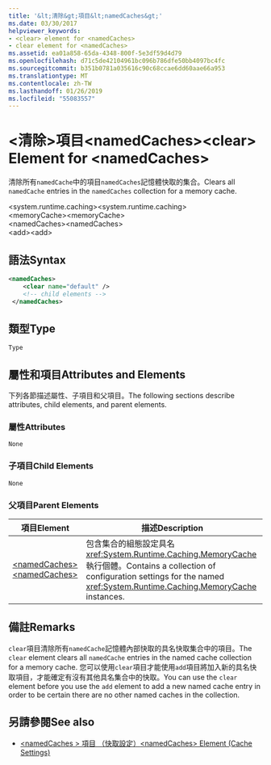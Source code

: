 ```yaml
---
title: '&lt;清除&gt;項目&lt;namedCaches&gt;'
ms.date: 03/30/2017
helpviewer_keywords:
- <clear> element for <namedCaches>
- clear element for <namedCaches>
ms.assetid: ea01a858-65da-4348-800f-5e3df59d4d79
ms.openlocfilehash: d71c5de42104961bc096b786dfe50bb4097bc4fc
ms.sourcegitcommit: b351b0781a035616c90c68ccae6dd60aae66a953
ms.translationtype: MT
ms.contentlocale: zh-TW
ms.lasthandoff: 01/26/2019
ms.locfileid: "55083557"
---
```

# <a name="ltcleargt-element-for-ltnamedcachesgt"></a><span data-ttu-id="aea2a-102">&lt;清除&gt;項目&lt;namedCaches&gt;</span><span class="sxs-lookup"><span data-stu-id="aea2a-102">&lt;clear&gt; Element for &lt;namedCaches&gt;</span></span>
<span data-ttu-id="aea2a-103">清除所有`namedCache`中的項目`namedCaches`記憶體快取的集合。</span><span class="sxs-lookup"><span data-stu-id="aea2a-103">Clears all `namedCache` entries in the `namedCaches` collection for a memory cache.</span></span>  
  
 <span data-ttu-id="aea2a-104">\<system.runtime.caching></span><span class="sxs-lookup"><span data-stu-id="aea2a-104">\<system.runtime.caching></span></span>  
<span data-ttu-id="aea2a-105">\<memoryCache></span><span class="sxs-lookup"><span data-stu-id="aea2a-105">\<memoryCache></span></span>  
<span data-ttu-id="aea2a-106">\<namedCaches></span><span class="sxs-lookup"><span data-stu-id="aea2a-106">\<namedCaches></span></span>  
<span data-ttu-id="aea2a-107">\<add></span><span class="sxs-lookup"><span data-stu-id="aea2a-107">\<add></span></span>  
  
## <a name="syntax"></a><span data-ttu-id="aea2a-108">語法</span><span class="sxs-lookup"><span data-stu-id="aea2a-108">Syntax</span></span>  
  
```xml  
<namedCaches>  
    <clear name="default" />  
    <!-- child elements -->  
 </namedCaches>  
```  
  
## <a name="type"></a><span data-ttu-id="aea2a-109">類型</span><span class="sxs-lookup"><span data-stu-id="aea2a-109">Type</span></span>  
 `Type`  
  
## <a name="attributes-and-elements"></a><span data-ttu-id="aea2a-110">屬性和項目</span><span class="sxs-lookup"><span data-stu-id="aea2a-110">Attributes and Elements</span></span>  
 <span data-ttu-id="aea2a-111">下列各節描述屬性、子項目和父項目。</span><span class="sxs-lookup"><span data-stu-id="aea2a-111">The following sections describe attributes, child elements, and parent elements.</span></span>  
  
### <a name="attributes"></a><span data-ttu-id="aea2a-112">屬性</span><span class="sxs-lookup"><span data-stu-id="aea2a-112">Attributes</span></span>  
 `None`  
  
### <a name="child-elements"></a><span data-ttu-id="aea2a-113">子項目</span><span class="sxs-lookup"><span data-stu-id="aea2a-113">Child Elements</span></span>  
 `None`  
  
### <a name="parent-elements"></a><span data-ttu-id="aea2a-114">父項目</span><span class="sxs-lookup"><span data-stu-id="aea2a-114">Parent Elements</span></span>  
  
|<span data-ttu-id="aea2a-115">項目</span><span class="sxs-lookup"><span data-stu-id="aea2a-115">Element</span></span>|<span data-ttu-id="aea2a-116">描述</span><span class="sxs-lookup"><span data-stu-id="aea2a-116">Description</span></span>|  
|-------------|-----------------|  
|[<span data-ttu-id="aea2a-117">\<namedCaches></span><span class="sxs-lookup"><span data-stu-id="aea2a-117">\<namedCaches></span></span>](../../../../../docs/framework/configure-apps/file-schema/runtime/namedcaches-element-cache-settings.md)|<span data-ttu-id="aea2a-118">包含集合的組態設定具名<xref:System.Runtime.Caching.MemoryCache>執行個體。</span><span class="sxs-lookup"><span data-stu-id="aea2a-118">Contains a collection of configuration settings for the named <xref:System.Runtime.Caching.MemoryCache> instances.</span></span>|  
  
## <a name="remarks"></a><span data-ttu-id="aea2a-119">備註</span><span class="sxs-lookup"><span data-stu-id="aea2a-119">Remarks</span></span>  
 <span data-ttu-id="aea2a-120">`clear`項目清除所有`namedCache`記憶體內部快取的具名快取集合中的項目。</span><span class="sxs-lookup"><span data-stu-id="aea2a-120">The `clear` element clears all `namedCache` entries in the named cache collection for a memory cache.</span></span> <span data-ttu-id="aea2a-121">您可以使用`clear`項目才能使用`add`項目將加入新的具名快取項目，才能確定有沒有其他具名集合中的快取。</span><span class="sxs-lookup"><span data-stu-id="aea2a-121">You can use the `clear` element before you use the `add` element to add a new named cache entry in order to be certain there are no other named caches in the collection.</span></span>  
  
## <a name="see-also"></a><span data-ttu-id="aea2a-122">另請參閱</span><span class="sxs-lookup"><span data-stu-id="aea2a-122">See also</span></span>
- [<span data-ttu-id="aea2a-123">\<namedCaches > 項目 （快取設定）</span><span class="sxs-lookup"><span data-stu-id="aea2a-123">\<namedCaches> Element (Cache Settings)</span></span>](../../../../../docs/framework/configure-apps/file-schema/runtime/namedcaches-element-cache-settings.md)
